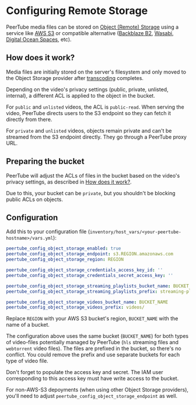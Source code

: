 # Configuring Remote Storage

PeerTube media files can be stored on [Object (Remote) Storage](https://docs.joinpeertube.org/admin-remote-storage) using a service like [AWS S3](https://aws.amazon.com/s3/) or compatible alternative ([Backblaze B2](https://www.backblaze.com/b2/cloud-storage.html), [Wasabi](https://wasabi.com), [Digital Ocean Spaces](https://www.digitalocean.com/products/spaces), etc).


## How does it work?

Media files are initially stored on the server's filesystem and only moved to the Object Storage provider after [transcoding](https://en.wikipedia.org//wiki/Transcoding) completes.

Depending on the video's privacy settings (public, private, unlisted, internal), a different ACL is applied to the object in the bucket.

For `public` and `unlisted` videos, the ACL is `public-read`. When serving the video, PeerTube directs users to the S3 endpoint so they can fetch it directly from there.

For `private` and `unlisted` videos, objects remain private and can't be streamed from the S3 endpoint directly. They go through a PeerTube proxy URL.


## Preparing the bucket

PeerTube will adjust the ACLs of files in the bucket based on the video's privacy settings, as described in [How does it work?](#how-does-it-work).

Due to this, your bucket can be `private`, but you shouldn't be blocking public ACLs on objects.


## Configuration

Add this to your configuration file (`inventory/host_vars/<your-peertube-hostname>/vars.yml`):

```yaml
peertube_config_object_storage_enabled: true
peertube_config_object_storage_endpoint: s3.REGION.amazonaws.com
peertube_config_object_storage_region: REGION

peertube_config_object_storage_credentials_access_key_id: ''
peertube_config_object_storage_credentials_secret_access_key: ''

peertube_config_object_storage_streaming_playlists_bucket_name: BUCKET_NAME
peertube_config_object_storage_streaming_playlists_prefix: streaming-playlists/

peertube_config_object_storage_videos_bucket_name: BUCKET_NAME
peertube_config_object_storage_videos_prefix: videos/
```

Replace `REGION` with your AWS S3 bucket's region, `BUCKET_NAME` with the name of a bucket.

The configuration above uses the same bucket (`BUCKET_NAME`) for both types of video-files potentially managed by PeerTube (`hls` streaming files and `webtorrent` video files). The files are prefixed in the bucket, so there's no conflict. You could remove the prefix and use separate buckets for each type of video file.

Don't forget to populate the access key and secret. The IAM user corresponding to this access key must have write access to the bucket.

For non-AWS-S3 depoyments (when using other Object Storage providers), you'll need to adjust `peertube_config_object_storage_endpoint` as well.
